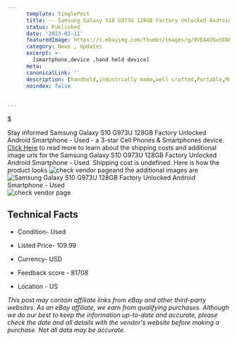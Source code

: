 ```yaml
---
      template: SinglePost
      title: -- Samsung Galaxy S10 G973U 128GB Factory Unlocked Android Smartphone - Used
      status: Published
      date: '2023-02-11'
      featuredImage: https://i.ebayimg.com/thumbs/images/g/9VEAAOSwSENhoX5O/s-l225.jpg
      category: News , Updates
      excerpt: >-
        [smartphone,device ,hand held device]
      meta:
      canonicalLink: ''
      description: [handheld,industrially made,well crafted,Portable,Mobile,Compact,Convenient,Lightweight,Maneuverable,Man-portable,Miniature,Carriable,Hand-held,Light,Holdable,Transportable,Mobile device,Pocket-sized,On-the-go,Wireless,Cordless,Compact size,Convenient size, smartphone,device ,hand held device]
      noindex: false
      
        
---
```

$

Stay informed Samsung Galaxy S10 G973U 128GB Factory Unlocked Android Smartphone - Used - a 3-star Cell Phones & Smartphones device. [Click Here](https://www.ebay.com/itm/254887931564?hash=item3b58812eac%3Ag%3A9VEAAOSwSENhoX5O&mkevt=1&mkcid=1&mkrid=711-53200-19255-0&campid=%253CePNCampaignId%253E&customid=%253CreferenceId%253E&toolid=10049) to read more to learn about the shipping costs and additional image urls for the Samsung Galaxy S10 G973U 128GB Factory Unlocked Android Smartphone - Used. Shipping cost is undefined. Here is how the product looks ![check vendor page](https://i.ebayimg.com/thumbs/images/g/9VEAAOSwSENhoX5O/s-l225.jpg)and the additional images are![Samsung Galaxy S10 G973U 128GB Factory Unlocked Android Smartphone - Used](https://i.ebayimg.com/images/g/9VEAAOSwSENhoX5O/s-l960.jpg)![check vendor page](https://origin-galleryplus.ebayimg.com/ws/web/254887931564_2_0_1/225x225.jpg,https://origin-galleryplus.ebayimg.com/ws/web/254887931564_3_0_1/225x225.jpg,https://origin-galleryplus.ebayimg.com/ws/web/254887931564_4_0_1/225x225.jpg,https://origin-galleryplus.ebayimg.com/ws/web/254887931564_5_0_1/225x225.jpg)



 ## Technical Facts 



     
      

 - Condition- Used 


      

 - Listed Price- 109.99 


      

 - Currency- USD 


      

 - Feedback score - 81708 


      

 - Location - US 


      
      

 *_This post may contain affiliate links from eBay and other third-party websites. As an eBay affiliate, we earn from qualifying purchases. Although we do our best to keep the information up-to-date and accurate, please check the date and all details with the vendor's website before making a purchase. Not all data may be accurate._*






